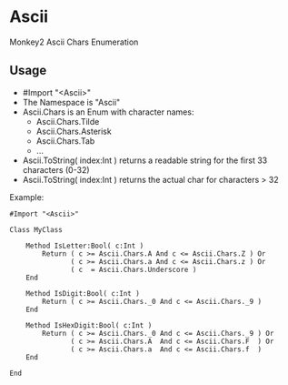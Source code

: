 # Ascii

Monkey2 Ascii Chars Enumeration

## Usage
* #Import "\<Ascii\>"
* The Namespace is "Ascii"
* Ascii.Chars is an Enum with character names:
  * Ascii.Chars.Tilde
  * Ascii.Chars.Asterisk
  * Ascii.Chars.Tab
  * ...
* Ascii.ToString( index:Int ) returns a readable string for the first 33 characters (0-32)
* Ascii.ToString( index:Int ) returns the actual char for characters > 32

Example:

```monkey
#Import "<Ascii>"

Class MyClass

    Method IsLetter:Bool( c:Int )
        Return ( c >= Ascii.Chars.A And c <= Ascii.Chars.Z ) Or
               ( c >= Ascii.Chars.a And c <= Ascii.Chars.z ) Or
               ( c  = Ascii.Chars.Underscore )
    End

    Method IsDigit:Bool( c:Int )
        Return ( c >= Ascii.Chars._0 And c <= Ascii.Chars._9 )
    End

    Method IsHexDigit:Bool( c:Int )
        Return ( c >= Ascii.Chars._0 And c <= Ascii.Chars._9 ) Or
               ( c >= Ascii.Chars.A  And c <= Ascii.Chars.F  ) Or
               ( c >= Ascii.Chars.a  And c <= Ascii.Chars.f  )
    End

End
```
